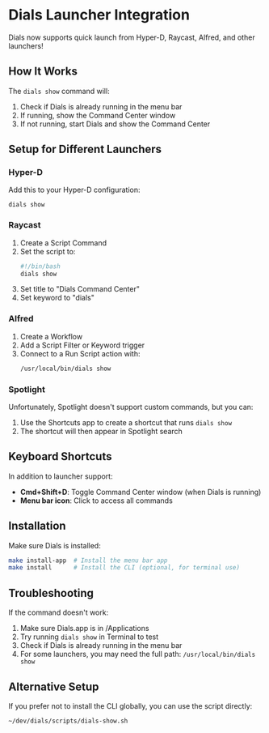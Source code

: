 # Dials Launcher Integration

Dials now supports quick launch from Hyper-D, Raycast, Alfred, and other launchers!

## How It Works

The `dials show` command will:
1. Check if Dials is already running in the menu bar
2. If running, show the Command Center window
3. If not running, start Dials and show the Command Center

## Setup for Different Launchers

### Hyper-D
Add this to your Hyper-D configuration:
```
dials show
```

### Raycast
1. Create a Script Command
2. Set the script to:
   ```bash
   #!/bin/bash
   dials show
   ```
3. Set title to "Dials Command Center"
4. Set keyword to "dials"

### Alfred
1. Create a Workflow
2. Add a Script Filter or Keyword trigger
3. Connect to a Run Script action with:
   ```bash
   /usr/local/bin/dials show
   ```

### Spotlight
Unfortunately, Spotlight doesn't support custom commands, but you can:
1. Use the Shortcuts app to create a shortcut that runs `dials show`
2. The shortcut will then appear in Spotlight search

## Keyboard Shortcuts

In addition to launcher support:
- **Cmd+Shift+D**: Toggle Command Center window (when Dials is running)
- **Menu bar icon**: Click to access all commands

## Installation

Make sure Dials is installed:
```bash
make install-app  # Install the menu bar app
make install      # Install the CLI (optional, for terminal use)
```

## Troubleshooting

If the command doesn't work:
1. Make sure Dials.app is in /Applications
2. Try running `dials show` in Terminal to test
3. Check if Dials is already running in the menu bar
4. For some launchers, you may need the full path: `/usr/local/bin/dials show`

## Alternative Setup

If you prefer not to install the CLI globally, you can use the script directly:
```bash
~/dev/dials/scripts/dials-show.sh
```